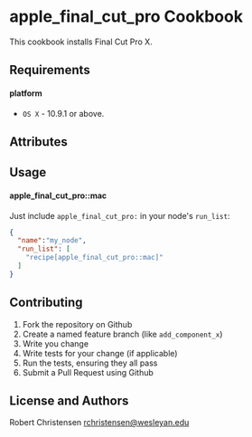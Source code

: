 apple_final_cut_pro Cookbook
============================
This cookbook installs Final Cut Pro X.

Requirements
------------
#### platform
- `OS X` - 10.9.1 or above.

Attributes
----------

Usage
-----
#### apple_final_cut_pro::mac

Just include `apple_final_cut_pro:` in your node's `run_list`:

```json
{
  "name":"my_node",
  "run_list": [
    "recipe[apple_final_cut_pro::mac]"
  ]
}
```

Contributing
------------

1. Fork the repository on Github
2. Create a named feature branch (like `add_component_x`)
3. Write you change
4. Write tests for your change (if applicable)
5. Run the tests, ensuring they all pass
6. Submit a Pull Request using Github

License and Authors
-------------------
Robert Christensen <rchristensen@wesleyan.edu>